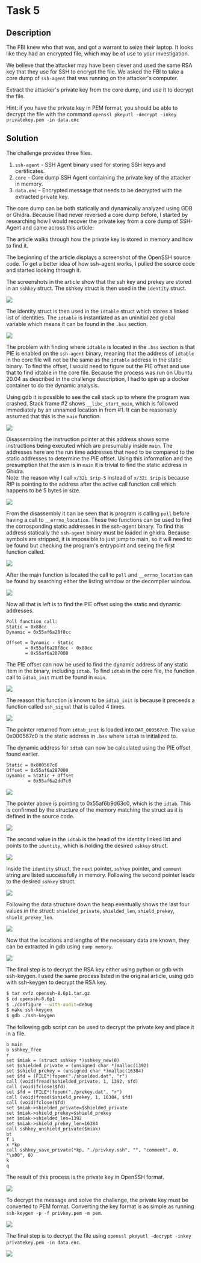 # Task 5

## Description

The FBI knew who that was, and got a warrant to seize their laptop. It looks like they had an encrypted file, which may be of use to your investigation.

We believe that the attacker may have been clever and used the same RSA key that they use for SSH to encrypt the file. We asked the FBI to take a core dump of `ssh-agent` that was running on the attacker's computer.

Extract the attacker's private key from the core dump, and use it to decrypt the file.

Hint: if you have the private key in PEM format, you should be able to decrypt the file with the command `openssl pkeyutl -decrypt -inkey privatekey.pem -in data.enc`

## Solution

The challenge provides three files. 

1. `ssh-agent` - SSH Agent binary used for storing SSH keys and certificates.
2. `core` - Core dump SSH Agent containing the private key of the attacker in memory.
3. `data.enc` - Encrypted message that needs to be decrypted with the extracted private key.

The core dump can be both statically and dynamically analyzed using GDB or Ghidra. Because I had never reversed a core dump before, I started by researching how I would recover the private key from a core dump of SSH-Agent and came across this article:

[](https://security.humanativaspa.it/openssh-ssh-agent-shielded-private-key-extraction-x86_64-linux/)

The article walks through how the private key is stored in memory and how to find it. 

The beginning of the article displays a screenshot of the OpenSSH source code. To get a better idea of how ssh-agent works, I pulled the source code and started looking through it.

The screenshots in the article show that the ssh key and prekey are stored in an `sshkey` struct. The sshkey struct is then used in the `identity` struct. 

![](./img/id_sshkey_struct.png)

The identity struct is then used in the `idtable` struct which stores a linked list of identities. The `idtable` is instantiated as an uninitialized global variable which means it can be found in the `.bss` section.

![](./img/idtable_global.png)

The problem with finding where `idtable` is located in the `.bss` section is that PIE is enabled on the `ssh-agent` binary, meaning that the address of `idtable` in the core file will not be the same as the `idtable` address in the static binary. To find the offset, I would need to figure out the PIE offset and use that to find idtable in the core file. Because the process was run on Ubuntu 20.04 as described in the challenge description, I had to spin up a docker container to do the dynamic analysis.

Using gdb it is possible to see the call stack up to where the program was crashed. Stack frame #2 shows `__libc_start_main`, which is followed immediately by an unnamed location in from #1. It can be reasonably assumed that this is the `main` function.

![](./img/stacktrace.png)

Disassembling the instruction pointer at this address shows some instructions being executed which are presumably inside `main`. The addresses here are the run time addresses that need to be compared to the static addresses to determine the PIE offset. Using this information and the presumption that the asm is in `main` it is trivial to find the static address in Ghidra.<br>
Note: the reason why I call `x/32i $rip-5` instead of `x/32i $rip` is because RIP is pointing to the address after the active call function call which happens to be 5 bytes in size.

![](./img/disas.png)

From the disassembly it can be seen that is program is calling `poll` before having a call to `__errno_location`. These two functions can be used to find the corrosponding static addresses in the ssh-agent binary. To find this address statically the `ssh-agent` binary must be loaded in ghidra. Because symbols are stripped, it is impossible to just jump to main, so it will need to be found but checking the program's entrypoint and seeing the first function called.

![](./img/entrypoint.png)

After the main function is located the call to `poll` and `__errno_location` can be found by searching either the listing window or the decompiler window.

![](./img/staticaddr.png)

Now all that is left is to find the PIE offset using the static and dynamic addresses.

```
Poll function call:
Static = 0x88cc
Dynamic = 0x55af6a28f8cc

Offset = Dynamic - Static
       = 0x55af6a28f8cc - 0x88cc
       = 0x55af6a287000
```

The PIE offset can now be used to find the dynamic address of any static item in the binary, including `idtab`. To find `idtab` in the core file, the function call to `idtab_init` must be found in `main`.

![](./img/main_idtab_init.png)

The reason this function is known to be `idtab_init` is because it preceeds a function called `ssh_signal` that is called 4 times.

![](./img/src_idtab_init.png)

The pointer returned from `idtab_init` is loaded into `DAT_000567c0`. The value 0x000567c0 is the static address in `.bss` where `idtab` is initialized to.

The dynamic address for `idtab` can now be calculated using the PIE offset found earlier.

```
Static = 0x000567c0
Offset = 0x55af6a287000
Dynamic = Static + Offset
        = 0x55af6a2dd7c0
```

![](./img/idtab_ptr.png)

The pointer above is pointing to 0x55af6b9d63c0, which is the `idtab`. This is confirmed by the structure of the memory matching the struct as it is defined in the source code.

![](./img/idtab.png)

The second value in the `idtab` is the head of the identity linked list and points to the `identity`, which is holding the desired `sshkey` struct.

![](./img/identity.png)

Inside the `identity` struct, the `next` pointer, `sshkey` pointer, and `comment` string are listed successfully in memory. Following the second pointer leads to the desired `sshkey` struct.

![](./img/sshkey.png)

Following the data structure down the heap eventually shows the last four values in the struct: `shielded_private`, `shielded_len`, `shield_prekey`, `shield_prekey_len`.

![](./img/keys.png)

Now that the locations and lengths of the necessary data are known, they can be extracted in gdb using `dump memory`.

![](./img/dumpmem.png)

The final step is to decrypt the RSA key either using python or gdb with ssh-keygen. I used the same process listed in the original article, using gdb with ssh-keygen to decrypt the RSA key.

```bash
$ tar xvfz openssh-8.6p1.tar.gz
$ cd openssh-8.6p1
$ ./configure --with-audit=debug
$ make ssh-keygen
$ gdb ./ssh-keygen
```

The following gdb script can be used to decrypt the private key and place it in a file.

```
b main
b sshkey_free
r
set $miak = (struct sshkey *)sshkey_new(0)
set $shielded_private = (unsigned char *)malloc(1392)
set $shield_prekey = (unsigned char *)malloc(16384)
set $fd = (FILE*)fopen("./shielded.dat", "r")
call (void)fread($shielded_private, 1, 1392, $fd)
call (void)fclose($fd)
set $fd = (FILE*)fopen("./prekey.dat", "r")
call (void)fread($shield_prekey, 1, 16384, $fd)
call (void)fclose($fd)
set $miak->shielded_private=$shielded_private
set $miak->shield_prekey=$shield_prekey
set $miak->shielded_len=1392
set $miak->shield_prekey_len=16384
call sshkey_unshield_private($miak)
bt
f 1
x *kp
call sshkey_save_private(*kp, "./privkey.ssh", "", "comment", 0, "\x00", 0)
k
q
```

The result of this process is the private key in OpenSSH format.

![](./img/opensshprivkey.png)

To decrypt the message and solve the challenge, the private key must be converted to PEM format. Converting the key format is as simple as running `ssh-keygen -p -f privkey.pem -m pem`.

![](./img/pemprivkey.png)

The final step is to decrypt the file using `openssl pkeyutl -decrypt -inkey privatekey.pem -in data.enc`.

![](./img/decrypt.png)
